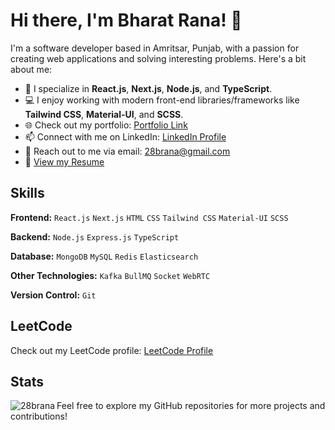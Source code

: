 # Hi there, I'm Bharat Rana! 👋

I'm a software developer based in Amritsar, Punjab, with a passion for creating web applications and solving interesting problems. Here's a bit about me:

- 🚀 I specialize in **React.js**, **Next.js**, **Node.js**, and **TypeScript**.
- 💻 I enjoy working with modern front-end libraries/frameworks like **Tailwind CSS**, **Material-UI**, and **SCSS**.
- 🌐 Check out my portfolio: [Portfolio Link](https://my-portfolio-50u3yi7sr-28brana.vercel.app/)
- 📫 Connect with me on LinkedIn: [LinkedIn Profile](https://www.linkedin.com/in/28brana/)
- 📧 Reach out to me via email: 28brana@gmail.com
- 📄 [View my Resume](Link_to_Your_Resume)

## Skills

**Frontend:** `React.js` `Next.js` `HTML` `CSS` `Tailwind CSS` `Material-UI` `SCSS`

**Backend:** `Node.js` `Express.js` `TypeScript`

**Database:** `MongoDB` `MySQL` `Redis` `Elasticsearch`

**Other Technologies:** `Kafka` `BullMQ` `Socket` `WebRTC`

**Version Control:** `Git`


## LeetCode

Check out my LeetCode profile: [LeetCode Profile](Your_LeetCode_Profile)

## Stats
<p><img align="left" src="https://github-readme-stats.vercel.app/api/top-langs?username=28brana&show_icons=true&locale=en&layout=compact" alt="28brana" /></p>


Feel free to explore my GitHub repositories for more projects and contributions!

